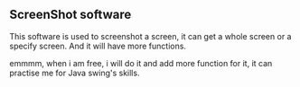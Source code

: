 ## ScreenShot software

This software is used to screenshot a screen, it can get a whole screen or a specify screen.
And it will have more functions.

emmmm, when i am free, i will do it and add more function for it, it can practise me for Java swing's skills.
